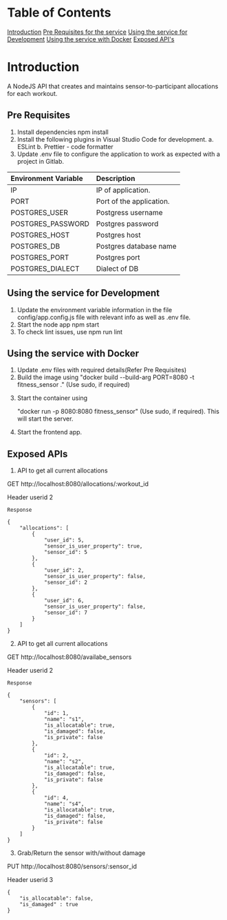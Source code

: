 # Table of Contents

[Introduction](#introduction)
[Pre Requisites for the service](#pre-requisites)
[Using the service for Development](#using-the-service-for-development)
[Using the service with Docker](#using-the-service-with-docker)
[Exposed API's](#exposed-apis)

# Introduction

A NodeJS API that creates and maintains sensor-to-participant allocations for each workout.

## Pre Requisites

1. Install dependencies
   npm install
2. Install the following plugins in Visual Studio Code for development. a. ESLint b. Prettier - code formatter
3. Update .env file to configure the application to work as expected with a project in Gitlab.

| Environment Variable | Description              |
| :------------------- | :----------------------- |
| IP                   | IP of application.       |
| PORT                 | Port of the application. |
| POSTGRES_USER        | Postgress username       |
| POSTGRES_PASSWORD    | Postgres password        |
| POSTGRES_HOST        | Postgres host            |
| POSTGRES_DB          | Postgres database name   |
| POSTGRES_PORT        | Postgres port            |
| POSTGRES_DIALECT     | Dialect of DB            |

## Using the service for Development

1. Update the environment variable information in the file config/app.config.js file with relevant info as well as .env file.
2. Start the node app
   npm start
3. To check lint issues, use
   npm run lint

## Using the service with Docker

1. Update .env files with required details(Refer Pre Requisites)
2. Build the image using
   "docker build --build-arg PORT=8080 -t fitness_sensor ." (Use sudo, if required)

3) Start the container using

   "docker run -p 8080:8080 fitness_sensor" (Use sudo, if required). This will start the server.

4) Start the frontend app.

## Exposed APIs

1. API to get all current allocations

GET http://localhost:8080/allocations/:workout_id

Header userid 2

    Response

    {
        "allocations": [
            {
                "user_id": 5,
                "sensor_is_user_property": true,
                "sensor_id": 5
            },
            {
                "user_id": 2,
                "sensor_is_user_property": false,
                "sensor_id": 2
            },
            {
                "user_id": 6,
                "sensor_is_user_property": false,
                "sensor_id": 7
            }
        ]
    }

2. API to get all current allocations

GET http://localhost:8080/availabe_sensors

Header userid 2

    Response

    {
        "sensors": [
            {
                "id": 1,
                "name": "s1",
                "is_allocatable": true,
                "is_damaged": false,
                "is_private": false
            },
            {
                "id": 2,
                "name": "s2",
                "is_allocatable": true,
                "is_damaged": false,
                "is_private": false
            },
            {
                "id": 4,
                "name": "s4",
                "is_allocatable": true,
                "is_damaged": false,
                "is_private": false
            }
        ]
    }

3. Grab/Return the sensor with/without damage

PUT http://localhost:8080/sensors/:sensor_id

Header userid 3

    {
        "is_allocatable": false,
        "is_damaged" : true
    }
